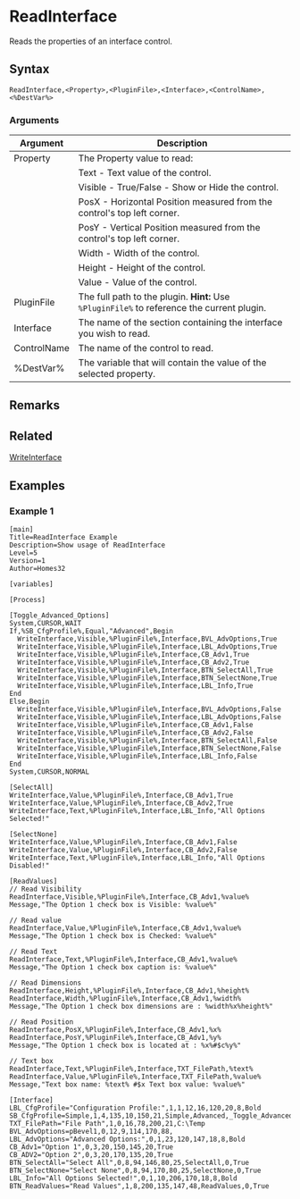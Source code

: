 # ReadInterface

Reads the properties of an interface control.

## Syntax

```pebakery
ReadInterface,<Property>,<PluginFile>,<Interface>,<ControlName>,<%DestVar%>
```

### Arguments

| Argument | Description |
| --- | --- |
| Property | The Property value to read:
|| Text - Text value of the control. |
|| Visible - True/False - Show or Hide the control. |
|| PosX - Horizontal Position measured from the control's top left corner. |
|| PosY - Vertical Position measured from the control's top left corner. |
|| Width - Width of the control. |
|| Height - Height of the control. |
|| Value - Value of the control. |
| PluginFile | The full path to the plugin. **Hint:** Use `%PluginFile%` to reference the current plugin. |
| Interface | The name of the section containing the interface you wish to read. |
| ControlName | The name of the control to read. |
| %DestVar% | The variable that will contain the value of the selected property. |

## Remarks

## Related

[WriteInterface](./WriteInterface.md)

## Examples

### Example 1

```pebakery
[main]
Title=ReadInterface Example
Description=Show usage of ReadInterface
Level=5
Version=1
Author=Homes32

[variables]

[Process]

[Toggle_Advanced_Options]
System,CURSOR,WAIT
If,%SB_CfgProfile%,Equal,"Advanced",Begin
  WriteInterface,Visible,%PluginFile%,Interface,BVL_AdvOptions,True
  WriteInterface,Visible,%PluginFile%,Interface,LBL_AdvOptions,True
  WriteInterface,Visible,%PluginFile%,Interface,CB_Adv1,True
  WriteInterface,Visible,%PluginFile%,Interface,CB_Adv2,True
  WriteInterface,Visible,%PluginFile%,Interface,BTN_SelectAll,True
  WriteInterface,Visible,%PluginFile%,Interface,BTN_SelectNone,True
  WriteInterface,Visible,%PluginFile%,Interface,LBL_Info,True
End
Else,Begin
  WriteInterface,Visible,%PluginFile%,Interface,BVL_AdvOptions,False
  WriteInterface,Visible,%PluginFile%,Interface,LBL_AdvOptions,False
  WriteInterface,Visible,%PluginFile%,Interface,CB_Adv1,False
  WriteInterface,Visible,%PluginFile%,Interface,CB_Adv2,False
  WriteInterface,Visible,%PluginFile%,Interface,BTN_SelectAll,False
  WriteInterface,Visible,%PluginFile%,Interface,BTN_SelectNone,False
  WriteInterface,Visible,%PluginFile%,Interface,LBL_Info,False
End
System,CURSOR,NORMAL

[SelectAll]
WriteInterface,Value,%PluginFile%,Interface,CB_Adv1,True
WriteInterface,Value,%PluginFile%,Interface,CB_Adv2,True
WriteInterface,Text,%PluginFile%,Interface,LBL_Info,"All Options Selected!"

[SelectNone]
WriteInterface,Value,%PluginFile%,Interface,CB_Adv1,False
WriteInterface,Value,%PluginFile%,Interface,CB_Adv2,False
WriteInterface,Text,%PluginFile%,Interface,LBL_Info,"All Options Disabled!"

[ReadValues]
// Read Visibility
ReadInterface,Visible,%PluginFile%,Interface,CB_Adv1,%value%
Message,"The Option 1 check box is Visible: %value%"

// Read value
ReadInterface,Value,%PluginFile%,Interface,CB_Adv1,%value%
Message,"The Option 1 check box is Checked: %value%"

// Read Text
ReadInterface,Text,%PluginFile%,Interface,CB_Adv1,%value%
Message,"The Option 1 check box caption is: %value%"

// Read Dimensions
ReadInterface,Height,%PluginFile%,Interface,CB_Adv1,%height%
ReadInterface,Width,%PluginFile%,Interface,CB_Adv1,%width%
Message,"The Option 1 check box dimensions are : %width%x%height%"

// Read Position
ReadInterface,PosX,%PluginFile%,Interface,CB_Adv1,%x%
ReadInterface,PosY,%PluginFile%,Interface,CB_Adv1,%y%
Message,"The Option 1 check box is located at : %x%#$c%y%"

// Text box
ReadInterface,Text,%PluginFile%,Interface,TXT_FilePath,%text%
ReadInterface,Value,%PluginFile%,Interface,TXT_FilePath,%value%
Message,"Text box name: %text% #$x Text box value: %value%"

[Interface]
LBL_CfgProfile="Configuration Profile:",1,1,12,16,120,20,8,Bold
SB_CfgProfile=Simple,1,4,135,10,150,21,Simple,Advanced,_Toggle_Advanced_Options_,True
TXT_FilePath="File Path",1,0,16,78,200,21,C:\Temp
BVL_AdvOptions=pBevel1,0,12,9,114,170,88,
LBL_AdvOptions="Advanced Options:",0,1,23,120,147,18,8,Bold
CB_Adv1="Option 1",0,3,20,150,145,20,True
CB_ADV2="Option 2",0,3,20,170,135,20,True
BTN_SelectAll="Select All",0,8,94,146,80,25,SelectAll,0,True
BTN_SelectNone="Select None",0,8,94,170,80,25,SelectNone,0,True
LBL_Info="All Options Selected!",0,1,10,206,170,18,8,Bold
BTN_ReadValues="Read Values",1,8,200,135,147,48,ReadValues,0,True
```
